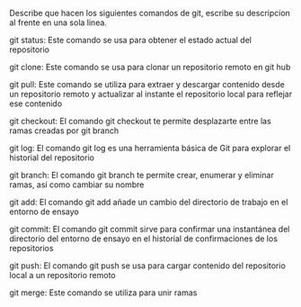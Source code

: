Describe que hacen los siguientes comandos de git, escribe su descripcion al frente en una sola linea.

git status: Este comando se usa para obtener el estado actual del repositorio

git clone: Este comando se usa para clonar un repositorio remoto en git hub

git pull: Este comando se utiliza para extraer y descargar contenido desde un repositorio remoto y actualizar al instante el repositorio local para reflejar ese contenido

git checkout: El comando git checkout te permite desplazarte entre las ramas creadas por git branch

git log: El comando git log es una herramienta básica de Git para explorar el historial del repositorio

git branch: El comando git branch te permite crear, enumerar y eliminar ramas, así como cambiar su nombre

git add: El comando git add añade un cambio del directorio de trabajo en el entorno de ensayo

git commit: El comando git commit sirve para confirmar una instantánea del directorio del entorno de ensayo en el historial de confirmaciones de los repositorios

git push: El comando git push se usa para cargar contenido del repositorio local a un repositorio remoto

git merge: Este comando se utiliza para unir ramas
